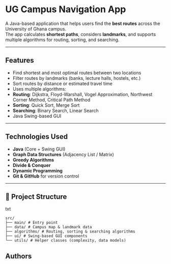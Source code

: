 #  UG Campus Navigation App

A Java-based application that helps users find the **best routes** across the University of Ghana campus.  
The app calculates **shortest paths**, considers **landmarks**, and supports multiple algorithms for routing, sorting, and searching.

---

##  Features
-  Find shortest and most optimal routes between two locations
-  Filter routes by landmarks (banks, lecture halls, hostels, etc.)
-  Sort routes by distance or estimated travel time
-  Uses multiple algorithms:
  - **Routing**: Dijkstra, Floyd-Warshall, Vogel Approximation, Northwest Corner Method, Critical Path Method
  - **Sorting**: Quick Sort, Merge Sort
  - **Searching**: Binary Search, Linear Search
-  Java Swing-based GUI

---

##  Technologies Used
- **Java** (Core + Swing GUI)
- **Graph Data Structures** (Adjacency List / Matrix)
- **Greedy Algorithms**
- **Divide & Conquer**
- **Dynamic Programming**
- **Git & GitHub** for version control

---

## 📂 Project Structure
txt
```
src/
├── main/ # Entry point
├── data/ # Campus map & landmark data
├── algorithms/ # Routing, sorting & searching algorithms
├── ui/ # Swing-based GUI components
└── utils/ # Helper classes (complexity, data models)
```

## Authors 
